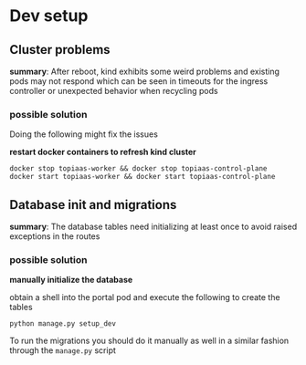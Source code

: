 # Dev setup
## Cluster problems
**summary**: After reboot, kind exhibits some weird problems and existing pods may not respond which can be seen in timeouts for the ingress controller or unexpected behavior when recycling pods
### possible solution
Doing the following might fix the issues 

**restart docker containers to refresh kind cluster**
``` 
docker stop topiaas-worker && docker stop topiaas-control-plane
docker start topiaas-worker && docker start topiaas-control-plane
```

## Database init and migrations
**summary**: The database tables need initializing at least once to avoid raised exceptions in the routes 

### possible solution
**manually initialize the database**

obtain a shell into the portal pod and execute the following to create the tables
```
python manage.py setup_dev
```
To run the migrations you should do it manually as well in a similar fashion through the `manage.py` script